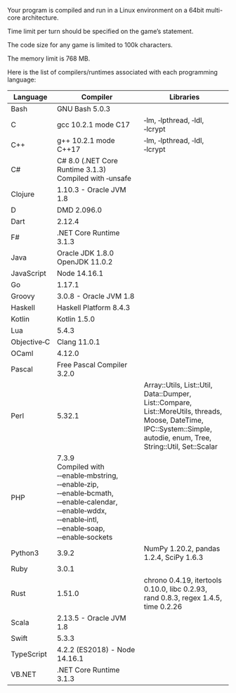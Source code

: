 Your program is compiled and run in a Linux environment on a 64bit multi-core architecture.

Time limit per turn should be specified on the game’s statement.

The code size for any game is limited to 100k characters.

The memory limit is 768 MB.

Here is the list of compilers/runtimes associated with each programming language:

|Language|Compiler|Libraries|
|--------|--------|---------|
|Bash	 	|GNU Bash 5.0.3        				|								|
|C	     	|gcc 10.2.1 mode C17   				|‑lm, ‑lpthread, ‑ldl, ‑lcrypt	|
|C++	 	|g++ 10.2.1 mode C++17 				|‑lm, ‑lpthread, ‑ldl, ‑lcrypt	|
|C#			|C# 8.0 (.NET Core Runtime 3.1.3) <br> Compiled with ‑unsafe|		|
|Clojure	|1.10.3 - Oracle JVM 1.8 			|								|
|D			|DMD 2.096.0 						|								|
|Dart		|2.12.4								|								|
|F#			|.NET Core Runtime 3.1.3			|								|
|Java		|Oracle JDK 1.8.0 <br> OpenJDK 11.0.2 |								|
|JavaScript	|Node 14.16.1 						|								|
|Go			|1.17.1								|								|
|Groovy		|3.0.8 - Oracle JVM 1.8				|								|
|Haskell	|Haskell Platform 8.4.3				|								|
|Kotlin		|Kotlin 1.5.0 						|								|
|Lua		|5.4.3								|								|
|Objective‑C|Clang 11.0.1 						|								|
|OCaml		|4.12.0								|								|
|Pascal		|Free Pascal Compiler 3.2.0			|								|
|Perl		|5.32.1 							|Array::Utils, List::Util, Data::Dumper, List::Compare, <br> List::MoreUtils, threads, Moose, DateTime, IPC::System::Simple, <br>autodie, enum, Tree, String::Util, Set::Scalar		|
|PHP		|7.3.9 	<br> Compiled with ‑‑enable‑mbstring, ‑‑enable‑zip, ‑‑enable‑bcmath, <br> ‑‑enable‑calendar, ‑‑enable‑wddx, ‑‑enable‑intl, ‑‑enable‑soap, ‑‑enable‑sockets	|											|
|Python3	|3.9.2 								|NumPy 1.20.2, pandas 1.2.4, SciPy 1.6.3 	|
|Ruby		|3.0.1 								|											|
|Rust		|1.51.0 							|chrono 0.4.19, itertools 0.10.0, libc 0.2.93, <br> rand 0.8.3, regex 1.4.5, time 0.2.26 	 																			 |
|Scala		|2.13.5 - Oracle JVM 1.8			|											|
|Swift		|5.3.3								|											|
|TypeScript	|4.2.2 (ES2018) - Node 14.16.1		|											|
|VB.NET		|.NET Core Runtime 3.1.3 			|											|